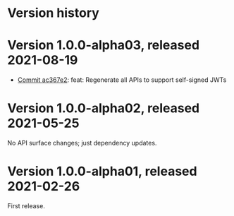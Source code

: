 # Version history

# Version 1.0.0-alpha03, released 2021-08-19

- [Commit ac367e2](https://github.com/googleapis/google-cloud-dotnet/commit/ac367e2): feat: Regenerate all APIs to support self-signed JWTs

# Version 1.0.0-alpha02, released 2021-05-25

No API surface changes; just dependency updates.

# Version 1.0.0-alpha01, released 2021-02-26

First release.


